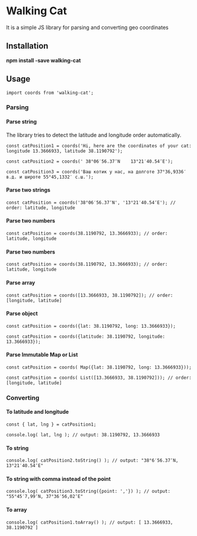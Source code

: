 # Walking Cat 

It is a simple JS library for parsing and converting geo coordinates

## Installation

__npm install -save walking-cat__

## Usage

`import coords from 'walking-cat';`


### Parsing
#### Parse string
The library tries to detect the latitude and longitude order automatically.

`const catPosition1 = coords('Hi, here are the coordinates of your cat: longitude 13.3666933, latitude 38.1190792');`

`const catPosition2 = coords(' 38°06′56.37″N    13°21′40.54″E');`

`const catPosition3 = coords('Ваш котик у нас, на долготе 37°36,9336′ в.д. и широте 55°45,1332′ с.ш.');`


#### Parse two strings
`const catPosition = coords('38°06′56.37″N', '13°21′40.54″E'); // order: latitude, longitude `

#### Parse two numbers
`const catPosition = coords(38.1190792, 13.3666933); // order: latitude, longitude `

#### Parse two numbers
`const catPosition = coords(38.1190792, 13.3666933); // order: latitude, longitude `

#### Parse array
`const catPosition = coords([13.3666933, 38.1190792]); // order: [longitude, latitude] `

#### Parse object
`const catPosition = coords({lat: 38.1190792, long: 13.3666933});`

`const catPosition = coords({latitude: 38.1190792, longitude: 13.3666933});`

#### Parse Immutable Map or List
`const catPosition = coords( Map({lat: 38.1190792, long: 13.3666933}));`

`const catPosition = coords( List([13.3666933, 38.1190792])); // order: [longitude, latitude] `

### Converting
#### To latitude and longitude
`const { lat, lng } = catPosition1;`

`console.log( lat, lng ); // output: 38.1190792, 13.3666933`

#### To string
`console.log( catPosition2.toString() ); // output: "38°6′56.37″N, 13°21′40.54″E"`

#### To string with comma instead of the point
`console.log( catPosition3.toString({point: ','}) ); // output: "55°45′7,99″N, 37°36′56,02″E"`

#### To array
`console.log( catPosition1.toArray() ); // output: [ 13.3666933, 38.1190792 ]`
 